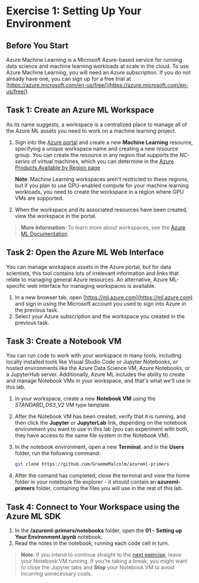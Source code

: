 # Exercise 1: Setting Up Your Environment

## Before You Start

Azure Machine Learning is a Microsoft Azure-based service for running data science and machine learning workloads at scale in the cloud. To use Azure Machine Learning, you will need an Azure subscription. If you do not already have one, you can sign up for a free trial at [https://azure.microsoft.com/en-us/free/](https://azure.microsoft.com/en-us/free/)

## Task 1: Create an Azure ML Workspace

As its name suggests, a workspace is a centralized place to manage all of the Azure ML assets you need to work on a machine learning project.

1. Sign into the [Azure portal](https://portal.azure.com) and create a new **Machine Learning** resource, specifying a unique workspace name and creating a new resource group. You can create the resource in any region that supports the *NC-series* of virtual machines, which you can determine in the [Azure Products Available by Region page](https://azure.microsoft.com/en-us/global-infrastructure/services/?products=virtual-machines)

    **Note**: Machine Learning workspaces aren't restricted to these regions, but if you plan to use GPU-enabled compute for your machine learning workloads, you need to create the workspace in a region where GPU VMs are supported.

2. When the workspace and its associated resources have been created, view the workspace in the portal.

> **More Information**: To learn more about workspaces, see the [Azure ML Documentation](https://docs.microsoft.com/en-us/azure/machine-learning/service/concept-workspace).

## Task 2: Open the Azure ML Web Interface

You can manage workspace assets in the Azure portal, but for data scientists, this tool contains lots of irrelevant information and links that relate to managing general Azure resources. An alternative, Azure ML-specific web interface for managing workspaces is available.

1. In a new browser tab, open [https://ml.azure.com](https://ml.azure.com) and sign in using the Microsoft account you used to sign into Azure in the previous task.
2. Select your Azure subscription and the workspace you created in the previous task.

## Task 3: Create a Notebook VM

You can run code to work with your workspace in many tools, including locally installed tools like Visual Studio Code or Jupyter Notebooks, or hosted environments like the Azure Data Science VM, Azure Notebooks, or a JupyterHub server. Additionally, Azure ML includes the ability to create and manage Notebook VMs in your workspace, and that's what we'll use in this lab.

1. In your workspace, create a new **Notebook VM** using the *STANDARD_DS3_V2* VM type template.
2. After the Notebook VM has been created, verify that it is running, and then click the **Jupyter** or **JupyterLab** link, depending on the notebook environment you want to use in this lab (you can experiment with both, they have access to the same file system in the Notebook VM).
3. In the notebook environment, open a new **Terminal**, and in the **Users** folder, run the following command:

    ```bash
    git clone https://github.com/GraemeMalcolm/azureml-primers
    ```

4. After the comand has completed, close the terminal and view the home folder in your notebook file explorer - it should contain an **azureml-primers** folder, containing the files you will use in the rest of this lab.

## Task 4: Connect to Your Workspace using the Azure ML SDK

1. In the **/azureml-primers/notebooks** folder, open the **01 - Setting up Your Environment.ipynb** notebook.
2. Read the notes in the notebook, running each code cell in turn.

> **Note**: If you intend to continue straight to the [next exercise](ex2.md), leave your Notebook VM running. If you're taking a break, you might want to close the Jupyter tabs and **Stop** your Notebook VM to avoid incurring unnecessary costs.
